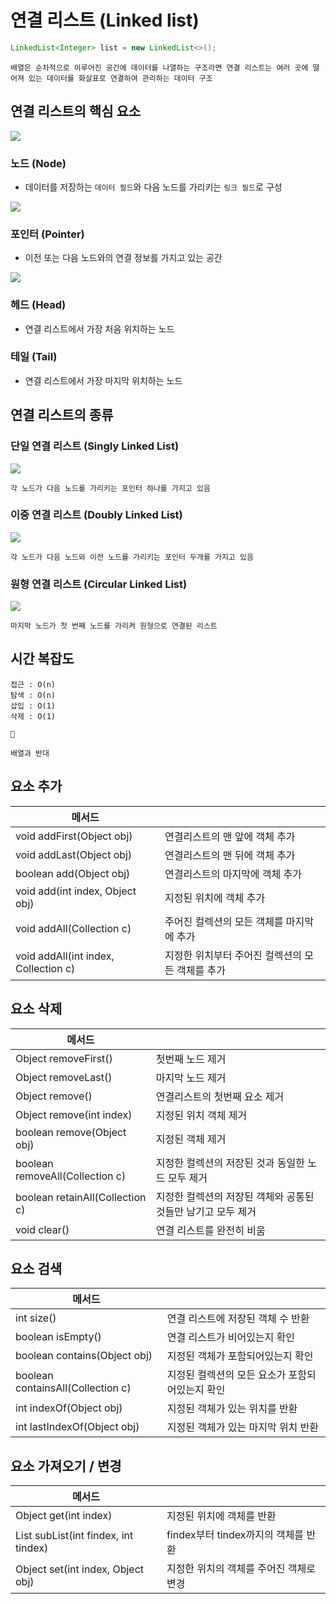 # 연결 리스트 (Linked list)

````java
LinkedList<Integer> list = new LinkedList<>();
````

````
배열은 순차적으로 이루어진 공간에 데이터를 나열하는 구조라면 연결 리스트는 여러 곳에 떨어져 있는 데이터를 화살표로 연결하여 관리하는 데이터 구조
````

## 연결 리스트의 핵심 요소

![](https://i.imgur.com/TZTFdOS.png)

### 노드 (Node)
- 데이터를 저장하는 `데이터 필드`와 다음 노드를 가리키는 `링크 필드`로 구성

![](https://i.imgur.com/6R3Gqll.png)

### 포인터 (Pointer)
- 이전 또는 다음 노드와의 연결 정보를 가지고 있는 공간

![](https://i.imgur.com/Hcp8HBg.png)

### 헤드 (Head)
- 연결 리스트에서 가장 처음 위치하는 노드

### 테일 (Tail)
- 연결 리스트에서 가장 마지막 위치하는 노드

## 연결 리스트의 종류



### 단일 연결 리스트 (Singly Linked List)

![](https://i.imgur.com/PrLwoht.png)

````
각 노드가 다음 노드를 가리키는 포인터 하나를 가지고 있음
````

### 이중 연결 리스트 (Doubly Linked List)

![](https://i.imgur.com/5NdsNz6.png)

````
각 노드가 다음 노드와 이전 노드를 가리키는 포인터 두개를 가지고 있음
````

### 원형 연결 리스트 (Circular Linked List)

![](https://i.imgur.com/8hJdNOx.png)

````
마지막 노드가 첫 번째 노드를 가리켜 원형으로 연결된 리스트
````

## 시간 복잡도

````
접근 : O(n)
탐색 : O(n)
삽입 : O(1)
삭제 : O(1)
````

````
📎

배열과 반대
````

## 요소 추가

| 메서드                                  |                             |
| ------------------------------------ | --------------------------- |
| void addFirst(Object obj)            | 연결리스트의 맨 앞에 객체 추가           |
| void addLast(Object obj)             | 연결리스트의 맨 뒤에 객체 추가           |
| boolean add(Object obj)              | 연결리스트의 마지막에 객체 추가           |
| void add(int index, Object obj)      | 지정된 위치에 객체 추가               |
| void addAll(Collection c)            | 주어진 컬렉션의 모든 객체를 마지막에 추가     |
| void addAll(int index, Collection c) | 지정한 위치부터 주어진 컬렉션의 모든 객체를 추가 |

## 요소 삭제

| 메서드                             |                                    |
| ------------------------------- | ---------------------------------- |
| Object removeFirst()            | 첫번째 노드 제거                          |
| Object removeLast()             | 마지막 노드 제거                          |
| Object remove()                 | 연결리스트의 첫번째 요소 제거                   |
| Object remove(int index)        | 지정된 위치 객체 제거                       |
| boolean remove(Object obj)      | 지정된 객체 제거                          |
| boolean removeAll(Collection c) | 지정한 컬렉션의 저장된 것과 동일한 노드 모두 제거       |
| boolean retainAll(Collection c) | 지정한 컬렉션의 저장된 객체와 공통된 것들만 남기고 모두 제거 |
| void clear()                    | 연결 리스트를 완전히 비움                     |

## 요소 검색

| 메서드                               |                            |
| --------------------------------- | -------------------------- |
| int size()                        | 연결 리스트에 저장된 객체 수 반환        |
| boolean isEmpty()                 | 연결 리스트가 비어있는지 확인           |
| boolean contains(Object obj)      | 지정된 객체가 포함되어있는지 확인         |
| boolean containsAll(Collection c) | 지정된 컬렉션의 모든 요소가 포함되어있는지 확인 |
| int indexOf(Object obj)           | 지정된 객체가 있는 위치를 반환          |
| int lastIndexOf(Object obj)       | 지정된 객체가 있는 마지막 위치 반환       |

## 요소 가져오기 / 변경

| 메서드                                  |                           |
| ------------------------------------ | ------------------------- |
| Object get(int index)                | 지정된 위치에 객체를 반환            |
| List subList(int findex, int tindex) | findex부터 tindex까지의 객체를 반환 |
| Object set(int index, Object obj)    | 지정한 위치의 객체를 주어진 객체로 변경    |
